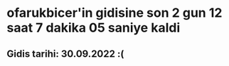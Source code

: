 # ofarukbicer'in gidisine son 2 gun 12 saat 7 dakika 05 saniye kaldi

## Gidis tarihi: 30.09.2022 :(